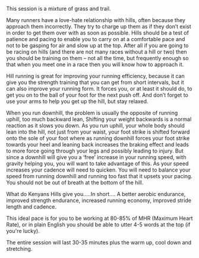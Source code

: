 This session is a mixture of grass and trail.

Many runners have a love-hate relationship with hills, often because they approach them incorrectly. They try to charge up them as if they don’t exist in order to get them over with as soon as possible. Hills should be a test of patience and pacing to enable you to carry on at a comfortable pace and not to be gasping for air and slow up at the top. After all if you are going to be racing on hills (and there are not many races without a hill or two) then you should be training on them – not all the time, but frequently enough so that when you meet one in a race then you will know how to approach it.

Hill running is great for improving your running efficiency, because it can give you the strength training that you can get from short intervals, but it can also improve your running form. It forces you, or at least it should do, to get you on to the ball of your foot for the next push off. And don’t forget to use your arms to help you get up the hill, but stay relaxed.

When you run downhill, the problem is usually the opposite of running uphill, too much backward lean, Shifting your weight backwards is a normal reaction as it slows you down. As you run uphill, your whole body should lean into the hill, not just from your waist, your foot strike is shifted forward onto the sole of your foot where as running downhill forces your foot strike towards your heel and leaning back increases the braking effect and leads to more force going through your legs and possibly leading to injury. But since a downhill will give you a ‘free’ increase in your running speed, with gravity helping you, you will want to take advantage of this. As your speed increases your cadence will need to quicken. You will need to balance your speed from running downhill and running too fast that it upsets your pacing. You should not be out of breath at the bottom of the hill.

What do Kenyans Hills give you.....In short.... A better aerobic endurance, improved strength endurance, increased running economy, improved stride length and cadence.

This ideal pace is for you to be working at 80-85% of MHR (Maximum Heart Rate), or in plain English you should be able to utter 4-5 words at the top (if you're lucky).

The entire session will last 30-35 minutes plus the warm up, cool down and stretching.
